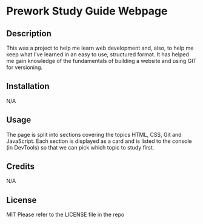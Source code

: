 # Prework Study Guide Webpage

## Description

This was a project to help me learn web development and, also, to help me keep what I've learned in an easy to use, structured format. It has helped me gain knowledge of the fundamentals of building a website and using GIT for versioning.

## Installation

N/A

## Usage

The page is split into sections covering the topics HTML, CSS, Git and JavaScript.
Each section is displayed as a card and is listed to the console (in DevTools) so that we can pick which topic to study first.

## Credits

N/A

## License

MIT
Please refer to the LICENSE file in the repo
